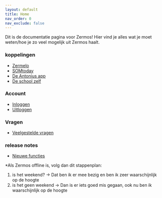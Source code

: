 ```yaml
---
layout: default
title: Home
nav_order: 0
nav_exclude: false
---
```


Dit is de documentatie pagina voor Zermos! Hier vind je alles wat je moet weten/hoe je zo veel mogelijk uit Zermos haalt.

### koppelingen
  - [Zermelo](Zermelo)
  - [SOMtoday](Somtoday)
  - [De Antonius app](Infowijs)
  - [De school zelf](School)

### Account
  - [Inloggen](Account)
  - [Uitloggen](Account)

### Vragen
  - [Veelgestelde vragen](FAQ)

### release notes
  - [Nieuwe functies](WhatsNew)

*Als Zermos offline is, volg dan dit stappenplan:<br>
1) is het weekend? -> Dat ben ik er mee bezig en ben ik zeer waarschijnlijk op de hoogte<br>
2) is het geen weekend -> Dan is er iets goed mis gegaan, ook nu ben ik waarschijnlijk op de hoogte<br>

